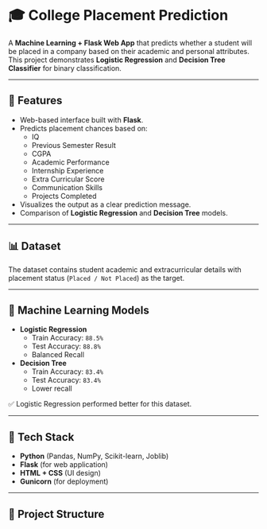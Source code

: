 # 🎓 College Placement Prediction

A **Machine Learning + Flask Web App** that predicts whether a student will be placed in a company based on their academic and personal attributes.  
This project demonstrates **Logistic Regression** and **Decision Tree Classifier** for binary classification.

---

## 📌 Features
- Web-based interface built with **Flask**.
- Predicts placement chances based on:
  - IQ
  - Previous Semester Result
  - CGPA
  - Academic Performance
  - Internship Experience
  - Extra Curricular Score
  - Communication Skills
  - Projects Completed
- Visualizes the output as a clear prediction message.
- Comparison of **Logistic Regression** and **Decision Tree** models.

---

## 📊 Dataset
The dataset contains student academic and extracurricular details with placement status (`Placed / Not Placed`) as the target.

---

## 🧠 Machine Learning Models
- **Logistic Regression**
  - Train Accuracy: `88.5%`
  - Test Accuracy: `88.8%`
  - Balanced Recall
- **Decision Tree**
  - Train Accuracy: `83.4%`
  - Test Accuracy: `83.4%`
  - Lower recall

✅ Logistic Regression performed better for this dataset.

---

## 🚀 Tech Stack
- **Python** (Pandas, NumPy, Scikit-learn, Joblib)
- **Flask** (for web application)
- **HTML + CSS** (UI design)
- **Gunicorn** (for deployment)

---

## 📂 Project Structure
